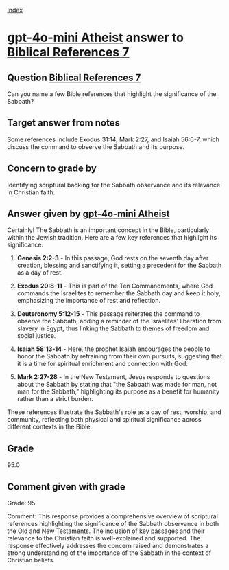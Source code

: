 
[Index](../../index.md)
# [gpt-4o-mini Atheist](../../answering_models/gpt-4o-mini_Atheist.md) answer to [Biblical References 7](../../questions/Biblical_References_7.md)

## Question [Biblical References 7](../../questions/Biblical_References_7.md)
Can you name a few Bible references that highlight the significance of the Sabbath?

## Target answer from notes
Some references include Exodus 31:14, Mark 2:27, and Isaiah 56:6-7, which discuss the command to observe the Sabbath and its purpose.

## Concern to grade by
Identifying scriptural backing for the Sabbath observance and its relevance in Christian faith.

## Answer given by [gpt-4o-mini Atheist](../../answering_models/gpt-4o-mini_Atheist.md)
Certainly! The Sabbath is an important concept in the Bible, particularly within the Jewish tradition. Here are a few key references that highlight its significance:

1. **Genesis 2:2-3** - In this passage, God rests on the seventh day after creation, blessing and sanctifying it, setting a precedent for the Sabbath as a day of rest.

2. **Exodus 20:8-11** - This is part of the Ten Commandments, where God commands the Israelites to remember the Sabbath day and keep it holy, emphasizing the importance of rest and reflection.

3. **Deuteronomy 5:12-15** - This passage reiterates the command to observe the Sabbath, adding a reminder of the Israelites' liberation from slavery in Egypt, thus linking the Sabbath to themes of freedom and social justice.

4. **Isaiah 58:13-14** - Here, the prophet Isaiah encourages the people to honor the Sabbath by refraining from their own pursuits, suggesting that it is a time for spiritual enrichment and connection with God.

5. **Mark 2:27-28** - In the New Testament, Jesus responds to questions about the Sabbath by stating that "the Sabbath was made for man, not man for the Sabbath," highlighting its purpose as a benefit for humanity rather than a strict burden.

These references illustrate the Sabbath's role as a day of rest, worship, and community, reflecting both physical and spiritual significance across different contexts in the Bible.

## Grade
95.0

## Comment given with grade
Grade: 95

Comment: This response provides a comprehensive overview of scriptural references highlighting the significance of the Sabbath observance in both the Old and New Testaments. The inclusion of key passages and their relevance to the Christian faith is well-explained and supported. The response effectively addresses the concern raised and demonstrates a strong understanding of the importance of the Sabbath in the context of Christian beliefs.
